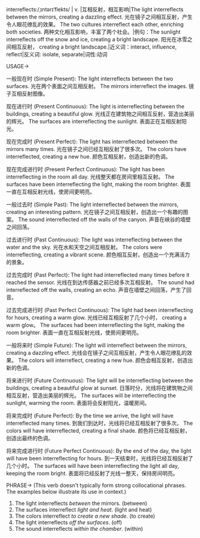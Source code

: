 interreflects:/ˌɪntərɪˈflekts/
| v. |互相反射，相互影响|The light interreflects between the mirrors, creating a dazzling effect. 光在镜子之间相互反射，产生令人眼花缭乱的效果。 The two cultures interreflect each other, enriching both societies. 两种文化相互影响，丰富了两个社会。|例句：The sunlight interreflects off the snow and ice, creating a bright landscape. 阳光在冰雪之间相互反射， creating a bright landscape.|近义词：interact, influence, reflect|反义词: isolate, separate|词性:动词

USAGE->

一般现在时 (Simple Present):
The light interreflects between the two surfaces. 光在两个表面之间互相反射。
The mirrors interreflect the images. 镜子互相反射图像。

现在进行时 (Present Continuous):
The light is interreflecting between the buildings, creating a beautiful glow. 光线正在建筑物之间相互反射，营造出美丽的辉光。
The surfaces are interreflecting the sunlight. 表面正在互相反射阳光。

现在完成时 (Present Perfect):
The light has interreflected between the mirrors many times. 光在镜子之间已经互相反射了很多次。
The colors have interreflected, creating a new hue. 颜色互相反射，创造出新的色调。

现在完成进行时 (Present Perfect Continuous):
The light has been interreflecting in the room all day. 光线整天都在房间里相互反射。
The surfaces have been interreflecting the light, making the room brighter. 表面一直在互相反射光线，使房间更明亮。

一般过去时 (Simple Past):
The light interreflected between the mirrors, creating an interesting pattern. 光在镜子之间互相反射，创造出一个有趣的图案。
The sound interreflected off the walls of the canyon. 声音在峡谷的墙壁之间回荡。

过去进行时 (Past Continuous):
The light was interreflecting between the water and the sky. 光在水和天空之间互相反射。
The colors were interreflecting, creating a vibrant scene. 颜色相互反射，创造出一个充满活力的景象。

过去完成时 (Past Perfect):
The light had interreflected many times before it reached the sensor. 光线在到达传感器之前已经多次互相反射。
The sound had interreflected off the walls, creating an echo. 声音在墙壁之间回荡，产生了回音。

过去完成进行时 (Past Perfect Continuous):
The light had been interreflecting for hours, creating a warm glow. 光线已经互相反射了几个小时， creating a warm glow。
The surfaces had been interreflecting the light, making the room brighter. 表面一直在互相反射光线，使房间更明亮。


一般将来时 (Simple Future):
The light will interreflect between the mirrors, creating a dazzling effect. 光线会在镜子之间互相反射，产生令人眼花缭乱的效果。
The colors will interreflect, creating a new hue.  颜色会相互反射，创造出新的色调。

将来进行时 (Future Continuous):
The light will be interreflecting between the buildings, creating a beautiful glow at sunset. 日落时分，光线将在建筑物之间相互反射，营造出美丽的辉光。
The surfaces will be interreflecting the sunlight, warming the room. 表面将会反射阳光，温暖房间。

将来完成时 (Future Perfect):
By the time we arrive, the light will have interreflected many times. 到我们到达时，光线将已经互相反射了很多次。
The colors will have interreflected, creating a final shade. 颜色将已经互相反射，创造出最终的色调。

将来完成进行时 (Future Perfect Continuous):
By the end of the day, the light will have been interreflecting for hours. 到一天结束时，光线将已经互相反射了几个小时。
The surfaces will have been interreflecting the light all day, keeping the room bright. 表面将已经反射了光线一整天，保持房间明亮。


PHRASE->
(This verb doesn't typically form strong collocational phrases.  The examples below illustrate its use in context.)

1.  The light interreflects *between* the mirrors. (between)
2.  The surfaces interreflect *light and heat*. (light and heat)
3.  The colors interreflect *to create a new shade*. (to create)
4.  The light interreflects *off the surfaces*. (off)
5.  The sound interreflects *within the chamber*. (within)
